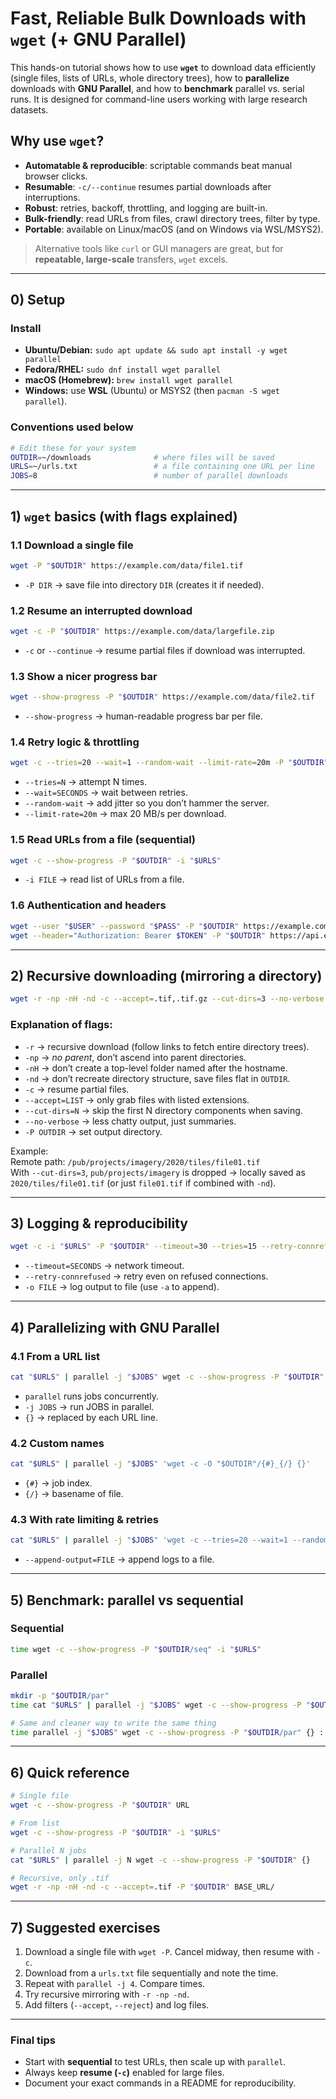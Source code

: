 # Fast, Reliable Bulk Downloads with `wget` (+ GNU Parallel)

This hands-on tutorial shows how to use **`wget`** to download data efficiently
(single files, lists of URLs, whole directory trees), how to **parallelize**
downloads with **GNU Parallel**, and how to **benchmark** parallel vs. serial
runs. It is designed for command-line users working with large research datasets.

## Why use `wget`?
- **Automatable & reproducible**: scriptable commands beat manual browser clicks.
- **Resumable**: `-c/--continue` resumes partial downloads after interruptions.
- **Robust**: retries, backoff, throttling, and logging are built-in.
- **Bulk-friendly**: read URLs from files, crawl directory trees, filter by type.
- **Portable**: available on Linux/macOS (and on Windows via WSL/MSYS2).

> Alternative tools like `curl` or GUI managers are great, but for **repeatable,
> large-scale** transfers, `wget` excels.

---

## 0) Setup

### Install
- **Ubuntu/Debian:** `sudo apt update && sudo apt install -y wget parallel`
- **Fedora/RHEL:** `sudo dnf install wget parallel`
- **macOS (Homebrew):** `brew install wget parallel`
- **Windows:** use **WSL** (Ubuntu) or MSYS2 (then `pacman -S wget parallel`).

### Conventions used below
```bash
# Edit these for your system
OUTDIR=~/downloads              # where files will be saved
URLS=~/urls.txt                 # a file containing one URL per line
JOBS=8                          # number of parallel downloads
```

---

## 1) `wget` basics (with flags explained)

### 1.1 Download a single file
```bash
wget -P "$OUTDIR" https://example.com/data/file1.tif
```
- `-P DIR` → save file into directory `DIR` (creates it if needed).

### 1.2 Resume an interrupted download
```bash
wget -c -P "$OUTDIR" https://example.com/data/largefile.zip
```
- `-c` or `--continue` → resume partial files if download was interrupted.

### 1.3 Show a nicer progress bar
```bash
wget --show-progress -P "$OUTDIR" https://example.com/data/file2.tif
```
- `--show-progress` → human-readable progress bar per file.

### 1.4 Retry logic & throttling
```bash
wget -c --tries=20 --wait=1 --random-wait --limit-rate=20m -P "$OUTDIR" https://example.com/data/file3.tif
```
- `--tries=N` → attempt N times.  
- `--wait=SECONDS` → wait between retries.  
- `--random-wait` → add jitter so you don’t hammer the server.  
- `--limit-rate=20m` → max 20 MB/s per download.  

### 1.5 Read URLs from a file (sequential)
```bash
wget -c --show-progress -P "$OUTDIR" -i "$URLS"
```
- `-i FILE` → read list of URLs from a file.  

### 1.6 Authentication and headers
```bash
wget --user "$USER" --password "$PASS" -P "$OUTDIR" https://example.com/protected/file.nc
wget --header="Authorization: Bearer $TOKEN" -P "$OUTDIR" https://api.example.com/download/123
```

---

## 2) Recursive downloading (mirroring a directory)

```bash
wget -r -np -nH -nd -c --accept=.tif,.tif.gz --cut-dirs=3 --no-verbose -P "$OUTDIR" https://data.example.org/pub/projects/imagery/2020/tiles/
```

### Explanation of flags:
- `-r` → recursive download (follow links to fetch entire directory trees).  
- `-np` → *no parent*, don’t ascend into parent directories.  
- `-nH` → don’t create a top-level folder named after the hostname.  
- `-nd` → don’t recreate directory structure, save files flat in `OUTDIR`.  
- `-c` → resume partial files.  
- `--accept=LIST` → only grab files with listed extensions.  
- `--cut-dirs=N` → skip the first N directory components when saving.  
- `--no-verbose` → less chatty output, just summaries.  
- `-P OUTDIR` → set output directory.  

Example:  
Remote path: `/pub/projects/imagery/2020/tiles/file01.tif`  
With `--cut-dirs=3`, `pub/projects/imagery` is dropped → locally saved as `2020/tiles/file01.tif` (or just `file01.tif` if combined with `-nd`).

---

## 3) Logging & reproducibility

```bash
wget -c -i "$URLS" -P "$OUTDIR" --timeout=30 --tries=15 --retry-connrefused --show-progress -o "$OUTDIR/wget.log"
```
- `--timeout=SECONDS` → network timeout.  
- `--retry-connrefused` → retry even on refused connections.  
- `-o FILE` → log output to file (use `-a` to append).  

---

## 4) Parallelizing with GNU Parallel

### 4.1 From a URL list
```bash
cat "$URLS" | parallel -j "$JOBS" wget -c --show-progress -P "$OUTDIR" {}
```
- `parallel` runs jobs concurrently.  
- `-j JOBS` → run JOBS in parallel.  
- `{}` → replaced by each URL line.  

### 4.2 Custom names
```bash
cat "$URLS" | parallel -j "$JOBS" 'wget -c -O "$OUTDIR"/{#}_{/} {}'
```
- `{#}` → job index.  
- `{/}` → basename of file.  

### 4.3 With rate limiting & retries
```bash
cat "$URLS" | parallel -j "$JOBS" 'wget -c --tries=20 --wait=1 --random-wait --limit-rate=20m --directory-prefix="$OUTDIR" --append-output="$OUTDIR/wget_parallel.log" {}'
```
- `--append-output=FILE` → append logs to a file.  

---

## 5) Benchmark: parallel vs sequential

### Sequential
```bash
time wget -c --show-progress -P "$OUTDIR/seq" -i "$URLS"
```

### Parallel
```bash
mkdir -p "$OUTDIR/par"
time cat "$URLS" | parallel -j "$JOBS" wget -c --show-progress -P "$OUTDIR/par" {}

# Same and cleaner way to write the same thing
time parallel -j "$JOBS" wget -c --show-progress -P "$OUTDIR/par" {} :::: "$URLS"
```

---

## 6) Quick reference

```bash
# Single file
wget -c --show-progress -P "$OUTDIR" URL

# From list
wget -c --show-progress -P "$OUTDIR" -i "$URLS"

# Parallel N jobs
cat "$URLS" | parallel -j N wget -c --show-progress -P "$OUTDIR" {}

# Recursive, only .tif
wget -r -np -nH -nd -c --accept=.tif -P "$OUTDIR" BASE_URL/
```

---

## 7) Suggested exercises

1) Download a single file with `wget -P`. Cancel midway, then resume with `-c`.  
2) Download from a `urls.txt` file sequentially and note the time.  
3) Repeat with `parallel -j 4`. Compare times.  
4) Try recursive mirroring with `-r -np -nd`.  
5) Add filters (`--accept`, `--reject`) and log files.  

---

### Final tips
- Start with **sequential** to test URLs, then scale up with `parallel`.  
- Always keep **resume (`-c`)** enabled for large files.  
- Document your exact commands in a README for reproducibility.  

